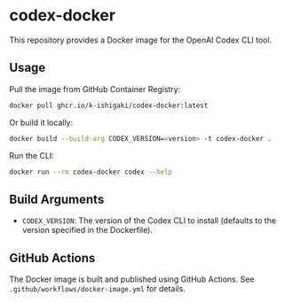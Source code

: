 # codex-docker

This repository provides a Docker image for the OpenAI Codex CLI tool.

## Usage

Pull the image from GitHub Container Registry:
```bash
docker pull ghcr.io/k-ishigaki/codex-docker:latest
```

Or build it locally:
```bash
docker build --build-arg CODEX_VERSION=<version> -t codex-docker .
```

Run the CLI:
```bash
docker run --rm codex-docker codex --help
```

## Build Arguments

- `CODEX_VERSION`: The version of the Codex CLI to install (defaults to the version specified in the Dockerfile).

## GitHub Actions

The Docker image is built and published using GitHub Actions.
See `.github/workflows/docker-image.yml` for details.
